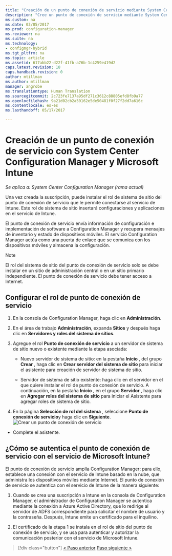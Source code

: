 ```yaml
---
title: "Creación de un punto de conexión de servicio mediante System Center Configuration Manager | Microsoft Docs"
description: "Cree un punto de conexión de servicio mediante System Center Configuration Manager."
ms.custom: na
ms.date: 03/05/2017
ms.prod: configuration-manager
ms.reviewer: na
ms.suite: na
ms.technology:
- configmgr-hybrid
ms.tgt_pltfrm: na
ms.topic: article
ms.assetid: 617abb22-d22f-41fb-a76b-1c4259e419d2
caps.latest.revision: 18
caps.handback.revision: 0
author: mtillman
ms.author: mtillman
manager: angrobe
ms.translationtype: Human Translation
ms.sourcegitcommit: 2c723fe7137a95df271c3612c88805efd8fb9a77
ms.openlocfilehash: 9a21d02cb2a50162e5de50481f0f27f2dd7a616c
ms.contentlocale: es-es
ms.lasthandoff: 05/17/2017

---
```

# <a name="create-a-service-connection-point-with-system-center-configuration-manager-and-microsoft-intune"></a>Creación de un punto de conexión de servicio con System Center Configuration Manager y Microsoft Intune

*Se aplica a: System Center Configuration Manager (rama actual)*

Una vez creada la suscripción, puede instalar el rol de sistema de sitio del punto de conexión de servicio que le permite conectarse al servicio de Intune. Este rol de sistema de sitio insertará configuraciones y aplicaciones en el servicio de Intune.

 El punto de conexión de servicio envía información de configuración e implementación de software a Configuration Manager y recupera mensajes de inventario y estado de dispositivos móviles. El servicio Configuration Manager actúa como una puerta de enlace que se comunica con los dispositivos móviles y almacena la configuración.

> [!NOTE]
>  El rol del sistema de sitio del punto de conexión de servicio solo se debe instalar en un sitio de administración central o en un sitio primario independiente. El punto de conexión de servicio debe tener acceso a Internet.


## <a name="configure-the-service-connection-point-role"></a>Configurar el rol de punto de conexión de servicio

1.  En la consola de Configuration Manager, haga clic en **Administración**.

2.  En el área de trabajo **Administración**, expanda **Sitios** y después haga clic en **Servidores y roles del sistema de sitios**.

3.  Agregue el rol **Punto de conexión de servicio** a un servidor de sistema de sitio nuevo o existente mediante la etapa asociada:

    -   Nuevo servidor de sistema de sitio: en la pestaña **Inicio** , del grupo **Crear** , haga clic en **Crear servidor del sistema de sitio** para iniciar el asistente para creación de servidor de sistema de sitio.

    -   Servidor de sistema de sitio existente: haga clic en el servidor en el que quiere instalar el rol de punto de conexión de servicio. A continuación, en la pestaña **Inicio** , en el grupo **Servidor** , haga clic en **Agregar roles del sistema de sitio** para iniciar el Asistente para agregar roles de sistema de sitio.

4.  En la página **Selección de rol del sistema** , seleccione **Punto de conexión de servicio**y haga clic en **Siguiente**.
![Crear un punto de conexión de servicio](../media/mdm-service-connection-point.png)

* Complete el asistente.

## <a name="how-does-the-service-connection-point-authenticate-with-the-microsoft-intune-service"></a>¿Cómo se autentica el punto de conexión de servicio con el servicio de Microsoft Intune?
 El punto de conexión de servicio amplía Configuration Manager; para ello, establece una conexión con el servicio de Intune basado en la nube, que administra los dispositivos móviles mediante Internet. El punto de conexión de servicio se autentica con el servicio de Intune de la manera siguiente:

1.  Cuando se crea una suscripción a Intune en la consola de Configuration Manager, el administrador de Configuration Manager se autentica mediante la conexión a Azure Active Directory, que lo redirige al servidor de ADFS correspondiente para solicitar el nombre de usuario y la contraseña. Después, Intune emite un certificado para el inquilino.

2.  El certificado de la etapa 1 se instala en el rol de sitio del punto de conexión de servicio, y se usa para autenticar y autorizar la comunicación posterior con el servicio de Microsoft Intune.

> [!div class="button"]
[< Paso anterior](terms-and-conditions.md)  [Paso siguiente >](enable-platform-enrollment.md)

